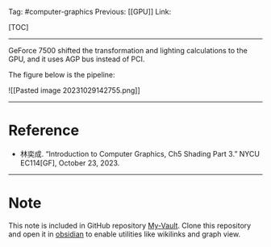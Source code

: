 Tag: #computer-graphics 
Previous: [[GPU]]
Link: 

[TOC]

---

GeForce 7500 shifted the transformation and lighting calculations to the GPU, and it uses AGP bus instead of PCI.

The figure below is the pipeline:

![[Pasted image 20231029142755.png]]

---

# Reference

- 林奕成. “Introduction to Computer Graphics, Ch5 Shading Part 3.” NYCU EC114[GF], October 23, 2023.

---

# Note

This note is included in GitHub repository [My-Vault](https://github.com/LittleD3092/My-Vault.git). Clone this repository and open it in [obsidian](https://obsidian.md/) to enable utilities like wikilinks and graph view.